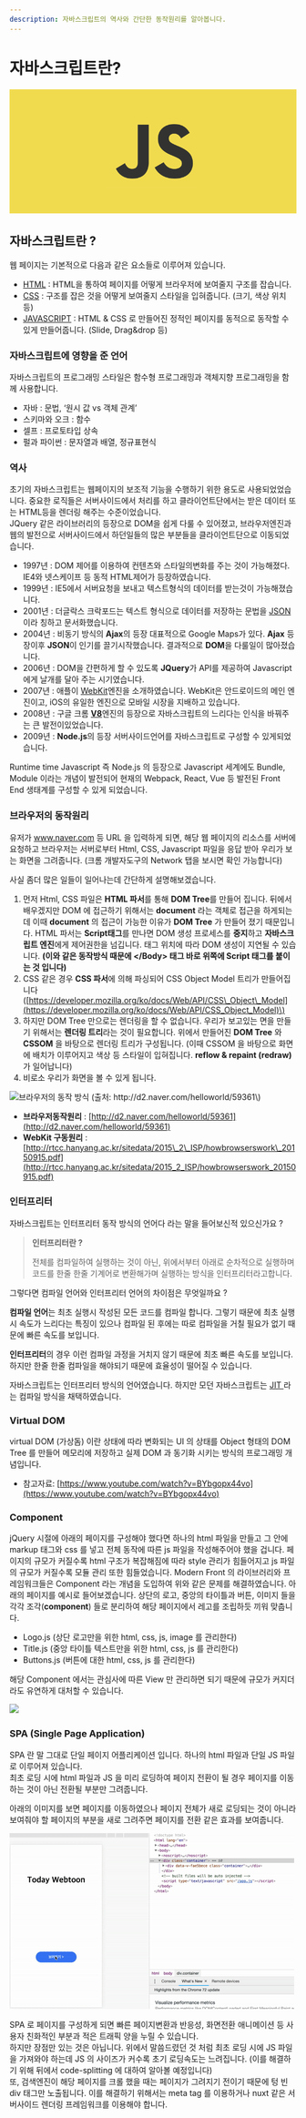 ```yaml
---
description: 자바스크립트의 역사와 간단한 동작원리를 알아봅니다.
---
```


# 자바스크립트란?

![](.gitbook/assets/body%20%282%29.png)

## 자바스크립트란 ? <a id="&#xC790;&#xBC14;&#xC2A4;&#xD06C;&#xB9BD;&#xD2B8;&#xB780;"></a>

웹 페이지는 기본적으로 다음과 같은 요소들로 이루어져 있습니다.

* [HTML](https://developer.mozilla.org/ko/docs/Learn/HTML/Introduction_to_HTML/Getting_started) : HTML을 통하여 페이지를 어떻게 브라우저에 보여줄지 구조를 잡습니다.
* [CSS](https://developer.mozilla.org/ko/docs/Web/CSS/시작하기/CSS란) :  구조를 잡은 것을 어떻게 보여줄지 스타일을 입혀줍니다. \(크기, 색상 위치 등\) 
* [JAVASCRIPT](https://developer.mozilla.org/ko/docs/Learn/JavaScript/First_steps/What_is_JavaScript) :  HTML & CSS 로 만들어진 정적인 페이지를 동적으로 동작할 수 있게 만들어줍니다. \(Slide, Drag&drop 등\)

### 자바스크립트에 영향을 준 언어 <a id="&#xC790;&#xBC14;&#xC2A4;&#xD06C;&#xB9BD;&#xD2B8;&#xC5D0;-&#xC601;&#xD5A5;&#xC744;-&#xC900;-&#xC5B8;&#xC5B4;"></a>

자바스크립트의 프로그래밍 스타일은 함수형 프로그래밍과 객체지향 프로그래밍을 함께 사용합니다.

* 자바 : 문법, ‘원시 값 vs 객체 관계’
* 스키마와 오크 : 함수
* 셀프 : 프로토타입 상속
* 펄과 파이썬 : 문자열과 배열, 정규표현식

### 역사 <a id="&#xC5ED;&#xC0AC;"></a>

초기의 자바스크립트는 웹페이지의 보조적 기능을 수행하기 위한 용도로 사용되었었습니다. 중요한 로직들은 서버사이드에서 처리를 하고 클라이언트단에서는 받은 데이터 또는 HTML등을 렌더링 해주는 수준이었습니다.  
JQuery 같은 라이브러리의 등장으로 DOM을 쉽게 다룰 수 있어졌고, 브라우저엔진과 웹의 발전으로 서버사이드에서 하던일들의 많은 부분들을 클라이언트단으로 이동되었습니다.

* 1997년 : DOM 제어를 이용하여 컨텐츠와 스타일의변화를 주는 것이 가능해졌다. IE4와 넷스케이프 등 동적 HTML제어가 등장하였습니다.
* 1999년 : IE5에서 서버요청을 보내고 텍스트형식의 데이터를 받는것이 가능해졌습니다.
* 2001년 : 더글락스 크락포드는 텍스트 형식으로 데이터를 저장하는 문법을 [JSON](https://developer.mozilla.org/ko/docs/Web/JavaScript/Reference/Global_Objects/JSON)이라 칭하고 문서화했습니다.
* 2004년 : 비동기 방식의 **Ajax**의 등장 대표적으로 Google Maps가 있다. **Ajax** 등장이후 **JSON**이 인기를 끌기시작했습니다. 결과적으로 **DOM**을 다룰일이 많아졌습니다.
* 2006년 : DOM을 간편하게 할 수 있도록 **JQuery**가 API를 제공하여 Javascript 에게 날개를 달아 주는 시기였습니다.
* 2007년 : 애플이 [WebKit](https://ko.wikipedia.org/wiki/웹킷)엔진을 소개하였습니다. WebKit은 안드로이드의 메인 엔진이고, iOS의 유일한 엔진으로 모바일 시장을 지배하고 있습니다.
* 2008년 : 구글 크롬 [**V8**](https://ko.wikipedia.org/wiki/크롬_V8)엔진의 등장으로 자바스크립트의 느리다는 인식을 바꿔주는 큰 발전이있었습니다.
* 2009년 : **Node.js**의 등장 서버사이드언어를 자바스크립트로 구성할 수 있게되었습니다.

Runtime time Javascript 즉 Node.js 의 등장으로 Javascript 세계에도 Bundle, Module 이라는 개념이 발전되어 현재의 Webpack, React, Vue 등 발전된 Front End 생태계를 구성할 수 있게 되었습니다. 

### 브라우저의 동작원리 <a id="&#xB3D9;&#xC791;&#xC6D0;&#xB9AC;"></a>

유저가 www.naver.com 등 URL 을 입력하게 되면, 해당 웹 페이지의 리소스를 서버에 요청하고 브라우저는 서버로부터 Html, CSS, Javascript 파일을 응답 받아 우리가 보는 화면을 그려줍니다. \(크롬 개발자도구의 Network 탭을 보시면 확인 가능합니다\)

사실 좀더 많은 일들이 일어나는데 간단하게 설명해보겠습니다.

1. 먼저 Html, CSS 파일은 **HTML 파서**를 통해 **DOM Tree**를 만들어 집니다. 뒤에서 배우겠지만 DOM 에 접근하기 위해서는 **document** 라는 객체로 접근을 하게되는데 이때 **document** 의 접근이 가능한 이유가 **DOM Tree** 가 만들어 졌기 때문입니다. HTML 파서는 **Script태그**를 만나면 DOM 생성 프로세스를 **중지**하고 **자바스크립트 엔진**에게 제어권한을 넘깁니다. 태그 위치에 따라 DOM 생성이 지연될 수 있습니다.  **\(이와 같은 동작방식 때문에 &lt;/Body&gt; 태그 바로 위쪽에 Script 태그를 붙이는 것 입니다\)**
2. CSS 같은 경우 **CSS 파서**에 의해 파싱되어 CSS Object Model 트리가 만들어집니다 \([https://developer.mozilla.org/ko/docs/Web/API/CSS\_Object\_Model](https://developer.mozilla.org/ko/docs/Web/API/CSS_Object_Model)\)
3. 하지만 DOM Tree 만으로는 렌더링을 할 수 없습니다. 우리가 보고있는 면을 만들기 위해서는 **렌더링 트리**라는 것이 필요합니다. 위에서 만들어진 **DOM Tree** 와 **CSSOM** 을 바탕으로 렌더링 트리가 구성됩니다. \(이때 CSSOM 을 바탕으로 화면에 배치가 이루어지고 색상 등 스타일이 입혀집니다. **reflow & repaint \(redraw\)** 가 일어납니다\)
4. 비로소 우리가 화면을 볼 수 있게 됩니다.

![&#xBE0C;&#xB77C;&#xC6B0;&#xC800;&#xC758; &#xB3D9;&#xC791; &#xBC29;&#xC2DD; \(&#xCD9C;&#xCC98;: http://d2.naver.com/helloworld/59361\)](https://d2.naver.com/content/images/2015/06/helloworld-59361-3.png)

* **브라우저동작원리** : [http://d2.naver.com/helloworld/59361](http://d2.naver.com/helloworld/59361)
* **WebKit 구동원리** : [http://rtcc.hanyang.ac.kr/sitedata/2015\_2\_ISP/howbrowserswork\_20150915.pdf](http://rtcc.hanyang.ac.kr/sitedata/2015_2_ISP/howbrowserswork_20150915.pdf)

### 인터프리터 <a id="&#xC778;&#xD130;&#xD504;&#xB9AC;&#xD2B8;"></a>

자바스크립트는 인터프리터 동작 방식의 언어다 라는 말을 들어보신적 있으신가요 ?

> **인터프리터란 ?**  
>   
> 전체를 컴파일하여 실행하는 것이 아닌, 위에서부터 아래로 순차적으로 실행하며 코드를 한줄 한줄 기계어로 변환해가며 실행하는 방식을 인터프리터라고합니다.

그렇다면 컴파일 언어와 인터프리터 언어의 차이점은 무엇일까요 ?

**컴파일 언어**는 최초 실행시 작성된 모든 코드를 컴파일 합니다. 그렇기 때문에 최초 실행시 속도가 느리다는 특징이 있으나 컴파일 된 후에는 따로 컴파일을 거칠 필요가 없기 때문에 빠른 속도를 보입니다.

**인터프리터**의 경우 이런 컴파일 과정을 거치지 않기 때문에 최초 빠른 속도를 보입니다. 하지만 한줄 한줄 컴파일을 해야되기 때문에 효율성이 떨어질 수 있습니다.

자바스크립트는 인터프리터 방식의 언어였습니다. 하지만 모던 자바스크립트는 [JIT ](https://ko.wikipedia.org/wiki/JIT_%EC%BB%B4%ED%8C%8C%EC%9D%BC)라는 컴파일 방식을 채택하였습니다.

### Virtual DOM

virtual DOM \(가상돔\) 이란 상태에 따라 변화되는 UI 의 상태를 Object 형태의 DOM Tree 를 만들어 메모리에 저장하고 실제 DOM 과 동기화 시키는 방식의 프로그래밍 개념입니다.  

* 참고자료: [https://www.youtube.com/watch?v=BYbgopx44vo](https://www.youtube.com/watch?v=BYbgopx44vo) 

### Component  <a id="component"></a>

jQuery 시절에 아래의 페이지를 구성해야 했다면 하나의 html 파일을 만들고 그 안에 markup 태그와 css 를 넣고 전체 동작에 따른 js 파일을 작성해주어야 했을 겁니다. 페이지의 규모가 커질수록 html 구조가 복잡해짐에 따라 style 관리가 힘들어지고 js 파일의 규모가 커질수록 모듈 관리 또한 힘들었습니다. Modern Front 의 라이브러리와 프레임워크들은 Component 라는 개념을 도입하여 위와 같은 문제를 해결하였습니다. 아래의 페이지를 예시로 들어보겠습니다. 상단의 로고, 중앙의 타이틀과 버튼, 이미지 들을 각각 조각\(**component**\) 들로 분리하여 해당 페이지에서 레고를 조립하듯 끼워 맞춥니다.

* Logo.js \(상단 로고만을 위한 html, css, js, image 를 관리한다\)
* Title.js \(중앙 타이틀 텍스트만을 위한 html, css, js 를 관리한다\)
* Buttons.js \(버튼에 대한 html, css, js 를 관리한다\)

해당 Component 에서는 관심사에 따른 View 만 관리하면 되기 때문에 규모가 커지더라도 유연하게 대처할 수 있습니다.

![](https://blobscdn.gitbook.com/v0/b/gitbook-28427.appspot.com/o/assets%2F-LYGyJlfT4aHSW1TgIhy%2F-LYGyavI6j95eFiGxste%2F-LYH2dzRo_T9G8ynoPBk%2Fmain.PNG?alt=media&token=42f140f4-8717-4105-8d3b-2759206f0c8b)



### SPA  \(Single Page Application\)

SPA 란 말 그대로 단일 페이지 어플리케이션 입니다. 하나의 html 파일과 단일 JS 파일로 이루어져 있습니다.  
최초 로딩 시에 html 파일과 JS 을 미리 로딩하여 페이지 전환이 될 경우 페이지를 이동하는 것이 아닌 전환될 부분만 그려줍니다.

아래의 이미지를 보면 페이지를 이동하였으나 페이지 전체가 새로 로딩되는 것이 아니라 보여줘야 할 페이지의 부분을 새로 그려주면 페이지를 전환 같은 효과를 보여줍니다.  


![](.gitbook/assets/webtoon.gif)

SPA 로 페이지를 구성하게 되면 빠른 페이지변환과 반응성, 화면전환 애니메이션 등 사용자 친화적인 부분과 적은 트래픽 양을 누릴 수 있습니다.  
하지만 장점만 있는 것은 아닙니다. 위에서 말씀드렸던 것 처럼 최초 로딩 시에 JS 파일을 가져와야 하는데 JS 의 사이즈가 커수록 초기 로딩속도는 느려집니다. \(이를 해결하기 위해 뒤에서 code-splitting 에 대하여 알아볼 예정입니다\)  
또,  검색엔진이 해당 페이지를 크롤 했을 때는 페이지가 그려지기 전이기 때문에 텅 빈 div 태그만 노출됩니다. 이를 해결하기 위해서는 meta tag 를 이용하거나 nuxt 같은 서버사이드 렌더링 프레임워크를 이용해야 합니다.



